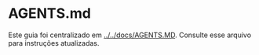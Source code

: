 # AGENTS.md

Este guia foi centralizado em [../../docs/AGENTS.MD](../../docs/AGENTS.MD). Consulte esse arquivo para instruções atualizadas.
